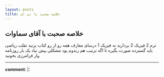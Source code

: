 ```yaml
---
layout: posts
title: خلاصه صحبت با تی ای
---
```


## خلاصه صحبت با آقای سماوات
ترم 2 فیزیک 2 بردارید نه فیزیک 1
درسای معارف همه رو از رو کتاب بزنید
تقلب ریاضی باید گسترده صورت بگیره تا اگه ترتیب هم رندوم بود مشکلی پیش نیاد
یک بار روزنامه وار فرامرزی بخونید

---
**comment**: |:
